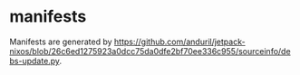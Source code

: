 # manifests

Manifests are generated by <https://github.com/anduril/jetpack-nixos/blob/26c6ed1275923a0dcc75da0dfe2bf70ee336c955/sourceinfo/debs-update.py>.
